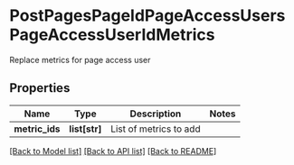 # PostPagesPageIdPageAccessUsersPageAccessUserIdMetrics

Replace metrics for page access user
## Properties
Name | Type | Description | Notes
------------ | ------------- | ------------- | -------------
**metric_ids** | **list[str]** | List of metrics to add | 

[[Back to Model list]](../README.md#documentation-for-models) [[Back to API list]](../README.md#documentation-for-api-endpoints) [[Back to README]](../README.md)


